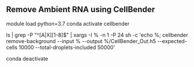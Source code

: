 ## Remove Ambient RNA using CellBender

module load python=3.7
conda activate cellbender

ls | grep -P "^[A|X][1-8]$" | xargs -I % -n 1 -P 24 sh -c 'echo %; cellbender remove-background --input % --output %/CellBender_Out.h5 --expected-cells 10000 --total-droplets-included 50000'

conda deactivate
